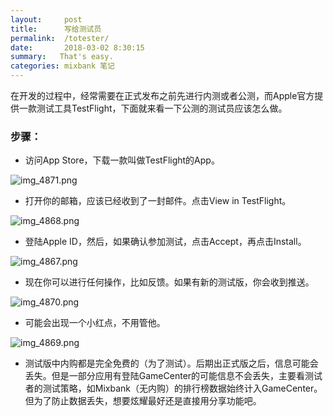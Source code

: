 ```yaml
---
layout:     post
title:      写给测试员
permalink:  /totester/
date:       2018-03-02 8:30:15
summary:   That's easy.
categories: mixbank 笔记
---
```


在开发的过程中，经常需要在正式发布之前先进行内测或者公测，而Apple官方提供一款测试工具TestFlight，下面就来看一下公测的测试员应该怎么做。

### 步骤：

- 访问App Store，下载一款叫做TestFlight的App。

![img_4871.png](https://i.loli.net/2018/03/02/5a989c6283b5c.png)

- 打开你的邮箱，应该已经收到了一封邮件。点击View in TestFlight。

![img_4868.png](https://i.loli.net/2018/03/02/5a989a987e52e.png)

- 登陆Apple ID，然后，如果确认参加测试，点击Accept，再点击Install。

![img_4867.png](https://i.loli.net/2018/03/02/5a989a97a4618.png)

- 现在你可以进行任何操作，比如反馈。如果有新的测试版，你会收到推送。

![img_4870.png](https://i.loli.net/2018/03/02/5a989a97ac0e1.png)

- 可能会出现一个小红点，不用管他。

![img_4869.png](https://i.loli.net/2018/03/02/5a989aa20c962.png)

- 测试版中内购都是完全免费的（为了测试）。后期出正式版之后，信息可能会丢失。但是一部分应用有登陆GameCenter的可能信息不会丢失，主要看测试者的测试策略，如Mixbank（无内购）的排行榜数据始终计入GameCenter。但为了防止数据丢失，想要炫耀最好还是直接用分享功能吧。